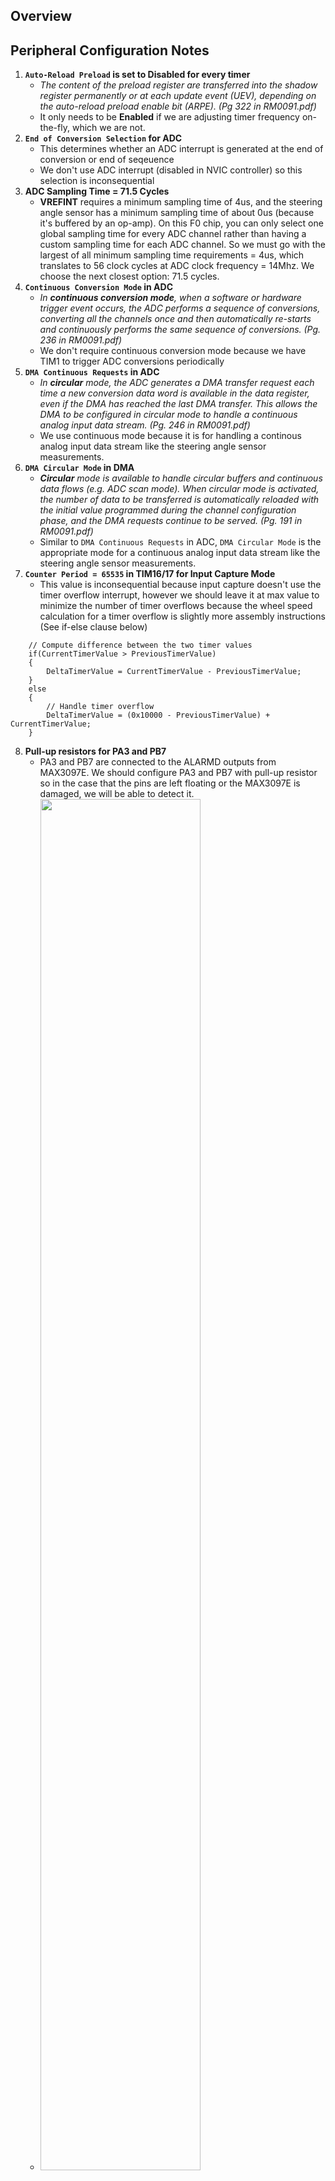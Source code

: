 ## Overview
## Peripheral Configuration Notes
1. **`Auto-Reload Preload` is set to **Disabled** for every timer**
   - *The content of the preload register are transferred into the shadow register permanently or at each update event (UEV), depending on the auto-reload preload enable bit (ARPE). (Pg 322 in RM0091.pdf)*
   - It only needs to be **Enabled** if we are adjusting timer frequency on-the-fly, which we are not.
2. **`End of Conversion Selection` for ADC**
   - This determines whether an ADC interrupt is generated at the end of conversion or end of seqeuence
   - We don't use ADC interrupt (disabled in NVIC controller) so this selection is inconsequential
3. **ADC Sampling Time = 71.5 Cycles**
   - **VREFINT** requires a minimum sampling time of 4us, and the steering angle sensor has a minimum sampling time of about 0us (because it's buffered by an op-amp). On this F0 chip, you can only select one global sampling time for every ADC channel rather than having a custom sampling time for each ADC channel. So we must go with the largest of all minimum sampling time requirements = 4us, which translates to 56 clock cycles at ADC clock frequency = 14Mhz. We choose the next closest option: 71.5 cycles.
4. **`Continuous Conversion Mode` in ADC**
   - *In **continuous conversion mode**, when a software or hardware trigger event occurs, the ADC performs a sequence of conversions, converting all the channels once and then automatically re-starts and continuously performs the same sequence of conversions. (Pg. 236 in RM0091.pdf)*
   - We don't require continuous conversion mode because we have TIM1 to trigger ADC conversions periodically
5. **`DMA Continuous Requests` in ADC**
   - *In **circular** mode, the ADC generates a DMA transfer request each time a new conversion data word is available in the data register, even if the DMA has reached the last DMA transfer. This allows the DMA to be configured in circular mode to handle a continuous analog input data stream. (Pg. 246 in RM0091.pdf)*
   - We use continuous mode because it is for handling a continous analog input data stream like the steering angle sensor measurements.
6. **`DMA Circular Mode` in DMA**
   - ***Circular** mode is available to handle circular buffers and continuous data flows (e.g. ADC scan mode). When circular mode is activated, the number of data to be transferred is automatically reloaded with the initial value programmed during the channel configuration phase, and the DMA requests continue to be served. (Pg. 191 in RM0091.pdf)*
   - Similar to `DMA Continuous Requests` in ADC, `DMA Circular Mode` is the appropriate mode for a continuous analog input data stream like the steering angle sensor measurements.
7. **`Counter Period = 65535` in TIM16/17 for Input Capture Mode**
   - This value is inconsequential because input capture doesn't use the timer overflow interrupt, however we should leave it at max value to minimize the number of timer overflows because the wheel speed calculation for a timer overflow is slightly more assembly instructions (See if-else clause below)
```
	// Compute difference between the two timer values
	if(CurrentTimerValue > PreviousTimerValue)
	{
		DeltaTimerValue = CurrentTimerValue - PreviousTimerValue;
	}
	else
	{
		// Handle timer overflow
		DeltaTimerValue = (0x10000 - PreviousTimerValue) + CurrentTimerValue;
	}
```
8. **Pull-up resistors for PA3 and PB7**
   - PA3 and PB7 are connected to the ALARMD outputs from MAX3097E. We should configure PA3 and PB7 with pull-up resistor so in the case that the pins are left floating or the MAX3097E is damaged, we will be able to detect it.
   - <img src="https://user-images.githubusercontent.com/16970019/48681210-e74b0100-eb55-11e8-9bf1-aec4597869e1.png" width="75%" height="75%">
9. **No need for pull-up resistors for PA6 and PA7**
   - PA6 and PA7 don't need pull-up or down because there's an external pull-up resistor already.
   - <img src="https://user-images.githubusercontent.com/16970019/48681098-39d7ed80-eb55-11e8-8037-639342a3ab7d.png" width="40%" height="40%">
10. **Pull-up resistors for PA0, PA1, PB4, PB5**
    - These are encoder inputs expecting square pulses. Encoder inputs technically don't require either a pull-up or pull-down. And having a pull-up doesn't actually help us detect hardware faults. However, we will default to using pull-up just so the input has a defined state instead of floating state.
